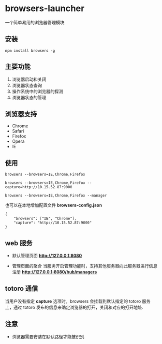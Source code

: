 browsers-launcher
=================

一个简单易用的浏览器管理模块


## 安装
```
npm install browsers -g
```

## 主要功能
1. 浏览器启动和关闭
2. 浏览器状态查询
3. 操作系统中的浏览器的探测
4. 浏览器状态的管理

## 浏览器支持
* Chrome
* Safari
* Firefox
* Opera
* IE

## 使用
```
browsers --browsers=IE,Chrome,Firefox

browsers --browsers=IE,Chrome,Firefox --capture=http://10.15.52.87:9000

browsers --browsers=IE,Chrome,Firefox --manager
```
也可以在本地增加配置文件 **browsers-config.json**

```
{
    "browsers": ["IE", "Chrome"],
    "capture": "http://10.15.52.87:9000"
}
```


## web 服务
* 默认管理页面
**http://127.0.0.1:8080**

* 管理页面的聚合
当服务开启管理功能时，支持其他服务器向此服务器进行信息注册
**http://127.0.0.1:8080/hub/managers**

## totoro 通信
当用户没有指定 **capture** 选项时，browsers 会挂载到默认指定的 totoro 服务上，通过 totoro 发布的信息来确定浏览器的打开，关闭和对应的打开地址.

## 注意
* 浏览器需要安装在默认路径才能被识别.
